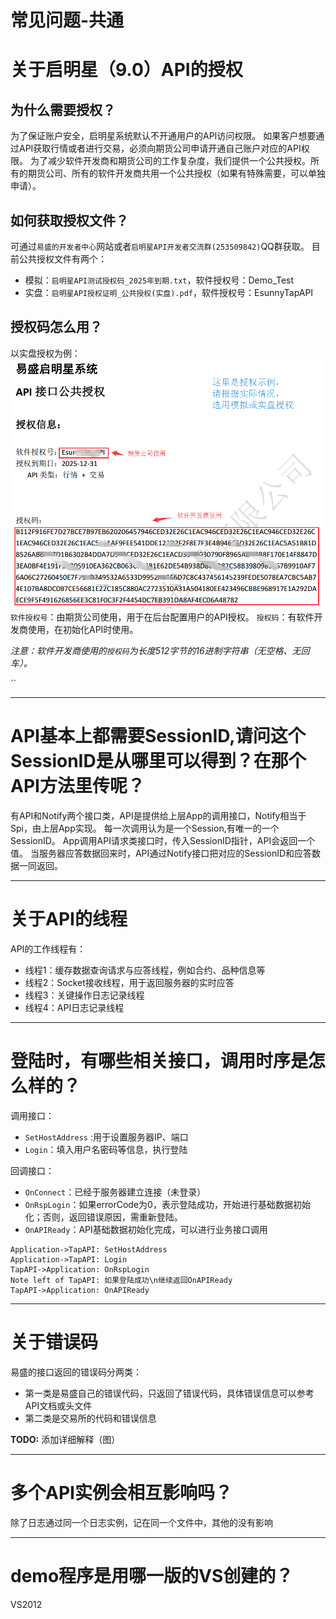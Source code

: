 # 常见问题-共通

# 关于启明星（9.0）API的授权

## 为什么需要授权？
为了保证账户安全，启明星系统默认不开通用户的API访问权限。
如果客户想要通过API获取行情或者进行交易，必须向期货公司申请开通自己账户对应的API权限。
为了减少软件开发商和期货公司的工作复杂度，我们提供一个公共授权。所有的期货公司、所有的软件开发商共用一个公共授权（如果有特殊需要，可以单独申请）。

## 如何获取授权文件？
可通过`易盛的开发者中心`网站或者`启明星API开发者交流群(253509842)`QQ群获取。
目前公共授权文件有两个：
- 模拟：`启明星API测试授权码_2025年到期.txt`，软件授权号：Demo_Test
- 实盘：`启明星API授权证明_公共授权(实盘).pdf`，软件授权号：EsunnyTapAPI


## 授权码怎么用？
以实盘授权为例：
![授权文件使用说明](../images/v9_shou_quan_shi_li.png)
`软件授权号`：由期货公司使用，用于在后台配置用户的API授权。
`授权码`：有软件开发商使用，在初始化API时使用。

*注意：软件开发商使用的`授权码`为长度512字节的16进制字符串（无空格、无回车）。*

``

----------

# API基本上都需要SessionID,请问这个SessionID是从哪里可以得到？在那个API方法里传呢？

 有API和Notify两个接口类，API是提供给上层App的调用接口，Notify相当于Spi，由上层App实现。
每一次调用认为是一个Session,有唯一的一个SessionID。
App调用API请求类接口时，传入SessionID指针，API会返回一个值。
当服务器应答数据回来时，API通过Notify接口把对应的SessionID和应答数据一同返回。

----------

# 关于API的线程
 
 API的工作线程有：

- 线程1：缓存数据查询请求与应答线程，例如合约、品种信息等
- 线程2：Socket接收线程，用于返回服务器的实时应答
- 线程3：关键操作日志记录线程
- 线程4：API日志记录线程

----

# 登陆时，有哪些相关接口，调用时序是怎么样的？

调用接口：

- `SetHostAddress` :用于设置服务器IP、端口
- `Login`：填入用户名密码等信息，执行登陆

回调接口： 

- `OnConnect`：已经于服务器建立连接（未登录）
- `OnRspLogin`：如果errorCode为0，表示登陆成功，开始进行基础数据初始化；否则，返回错误原因，需重新登陆。
- `OnAPIReady`：API基础数据初始化完成，可以进行业务接口调用


``` sequence
Application->TapAPI: SetHostAddress
Application->TapAPI: Login
TapAPI->Application: OnRspLogin
Note left of TapAPI: 如果登陆成功\n继续返回OnAPIReady
TapAPI->Application: OnAPIReady
```

---

# 关于错误码

易盛的接口返回的错误码分两类：

- 第一类是易盛自己的错误代码，只返回了错误代码，具体错误信息可以参考API文档或头文件
- 第二类是交易所的代码和错误信息

**TODO:** 添加详细解释（图）


---
# 多个API实例会相互影响吗？

除了日志通过同一个日志实例，记在同一个文件中，其他的没有影响

---
# demo程序是用哪一版的VS创建的？
VS2012
